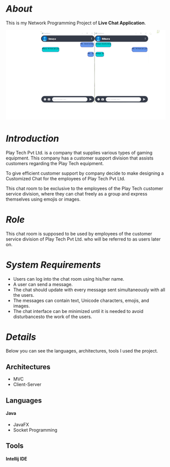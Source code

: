 # *About*
This is my Network Programming Project of **Live Chat Application**.

![Image of Book](src/assets/image/Screenshot_2022-09-06_125858-removebg-preview.png)

# *Introduction*
Play Tech Pvt Ltd. is a company that supplies various types of gaming equipment. This company has a customer support division that assists customers regarding the Play Tech equipment.

To give efficient customer support by company decide to make  designing a Customized Chat for the employees of Play Tech Pvt Ltd.

This chat room to be exclusive to the employees of the Play Tech customer service division, where they can chat freely as a group and express themselves using emojis or images.

# *Role*
This chat room is supposed to be used by employees of the customer service division of Play Tech Pvt Ltd. who will be referred to as users later on.

# *System Requirements*
* Users can log into the chat room using his/her name.
* A user can send a message.
* The chat should update with every message sent simultaneously with all the users.
* The messages can contain text, Unicode characters, emojis, and images.
* The chat interface can be minimized until it is needed to avoid disturbancesto the work of the 
  users.

# *Details*

Below you can see the languages, architectures, tools I used  the project.

## Architectures
* MVC  
* Client-Server 

## Languages

#### Java 
* JavaFX 
* Socket Programming 

## Tools
#### Intellij IDE


